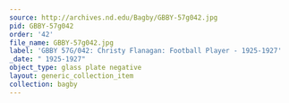```yaml
---
source: http://archives.nd.edu/Bagby/GBBY-57g042.jpg
pid: GBBY-57g042
order: '42'
file_name: GBBY-57g042.jpg
label: 'GBBY 57G/042: Christy Flanagan: Football Player - 1925-1927'
_date: " 1925-1927"
object_type: glass plate negative
layout: generic_collection_item
collection: bagby
---
```

